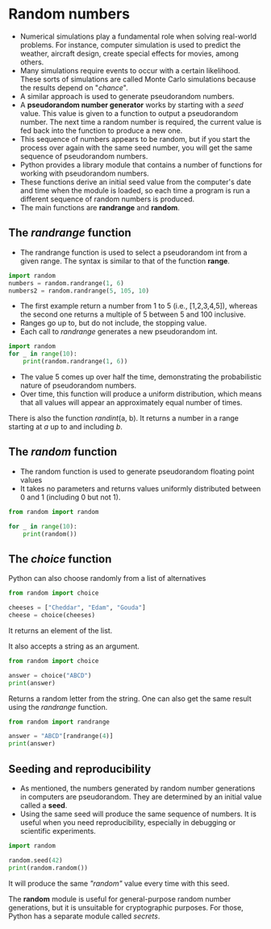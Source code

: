# Random numbers

* Numerical simulations play a fundamental role when solving real-world problems. For instance, computer simulation is used to predict the weather, aircraft design, create special effects for movies, among others.
* Many simulations require events to occur with a certain likelihood. These sorts of simulations are called Monte Carlo simulations because the results depend on "_chance_". 
* A similar approach is used to generate pseudorandom numbers.
* A **pseudorandom number generator** works by starting with a _seed_ value. This value is given to a function to output a pseudorandom number. The next time a random number is required, the current value is fed back into the function to produce a new one.
* This sequence of numbers appears to be random, but if you start the process over again with the same seed number, you will get the same sequence of pseudorandom numbers.
* Python provides a library module that contains a number of functions for working with pseudorandom numbers.
* These functions derive an initial seed value from the computer's date and time when the module is loaded, so each time a program is run a different sequence of random numbers is produced.
* The main functions are **randrange** and **random**.

## The _randrange_ function

* The randrange function is used to select a pseudorandom int from a given range. The syntax is similar to that of the function **range**.

```python
import random
numbers = random.randrange(1, 6)
numbers2 = random.randrange(5, 105, 10)
```

* The first example return a number from 1 to 5 (i.e., [1,2,3,4,5]), whereas the second one returns a multiple of 5 between 5 and 100 inclusive.
* Ranges go up to, but do not include, the stopping value.
* Each call to _randrange_ generates a new pseudorandom int.

```python
import random
for _ in range(10):
    print(random.randrange(1, 6))
```

* The value 5 comes up over half the time, demonstrating the probabilistic nature of pseudorandom numbers.
* Over time, this function will produce a uniform distribution, which means that all values will appear an approximately equal number of times.

There is also the function _randint_(a, b). It returns a number in a range starting at _a_ up to and including _b_.

## The _random_ function

* The random function is used to generate pseudorandom floating point values
* It takes no parameters and returns values uniformly distributed between 0 and 1 (including 0 but not 1).

```python
from random import random

for _ in range(10):
    print(random())
```

## The _choice_ function

Python can also choose randomly from a list of alternatives

```python
from random import choice

cheeses = ["Cheddar", "Edam", "Gouda"]
cheese = choice(cheeses)
```

It returns an element of the list.

It also accepts a string as an argument.

```python
from random import choice

answer = choice("ABCD")
print(answer)
```

Returns a random letter from the string. One can also get the same result using the _randrange_ function.

```python
from random import randrange

answer = "ABCD"[randrange(4)]
print(answer)
```

## Seeding and reproducibility

* As mentioned, the numbers generated by random number generations in computers are pseudorandom. They are determined by an initial value called a **seed**.
* Using the same seed will produce the same sequence of numbers. It is useful when you need reproducibility, especially in debugging or scientific experiments.

```python
import random

random.seed(42)  
print(random.random())
```

It will produce the same _"random"_ value every time with this seed. 

The **random** module is useful for general-purpose random number generations, but it is unsuitable for cryptographic purposes. For those, Python has a separate module called _secrets_.

